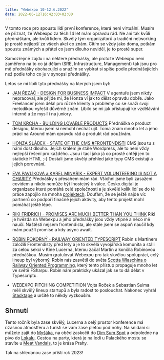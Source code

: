 ```yaml
---
title: "Webexpo 10-12.6.2022"
date: 2022-06-12T16:42:03+02:00
---
```



V tomto roce pro spoustu lidí první konference, která není virtuální. Musím se přiznat, že Webexpo za těch 14 let mám opravdu rád. Ne ani tak kvůli přednáškám, ale kvůli lidem. Skvělý tým organizátorů a tradiční networking je prostě nejlepší ze všech akcí co znám. Cítím se vždy jako doma, potkám spoustu známých a přátel co jsem dlouho neviděl, je to prostě super.

Samozřejmě zajdu i na některé přednášky, ale protože Webexpo není zaměřeno na to co já dělám (SRE, Infrastructure, Management) tak jsou pro mě přednášky obohacující a snažím se vybírat si spíše podle přednášejících než podle toho co je v synopsi přednášky.

Letos se mi líbíli tyto přednášky na kterých jsem byl:

- [JAN ŘEZÁČ - DESIGN FOR BUSINESS IMPACT](https://www.webexpo.net/prague2022/talk/jan-rezac)
V agentuře jsem nikdy nepracoval, ale přijde mi, že Honza ví jak to dělat opravdu dobře. Jako Freelancer jsem dělal pro různé klienty a problémy co se snaží svojí metodikou vyřešit důvěrně znám. Líbilo se mi jak přistupují ke vzdělávání interně a že myslí i na juniory.

- [TOM KRCHA - BUILDING LOVABLE PRODUCTS](https://www.webexpo.net/prague2022/talk/tom-krcha)
Přednáška o product designu, kterou jsem si nemohl nechat ujít. Toma znám mnoho let a jeho práci na Around mám opravdu rád a produkt rád používám.

- [HONZA SLÁDEK - STATE OF THE CMS #FRONTENDISTI](https://www.webexpo.net/prague2022/talk/jan-sladek)
CMS jsou tu s námi dost dlouho. Jejích králem je stále Wordpress, ale to není vždy nejlepší řešení pro každého. Jsou i tací jako já co prostě chtějí jen to statické HTML ;-) Dostali jsme skvělý přehled jaké typy CMS existují a jejich porovnání.

- [EVA PAVLÍKOVÁ a KAREL MINAŘÍK - EXPERT VOLUNTEERING IS NOT A CHARITY](https://www.webexpo.net/prague2022/talk/eva-pavlikova)
Přednášky s přesahem mám rád. Všichni jsme byli zasaženi covidem a nikdo nemůže být lhostejný k válce. Česko.digital je organizace které pomáhá celé společnosti a je skvělé kolik lidí se do té práce zapojilo na mnoha [projektech](https://cesko.digital/projects). Doufám, že se ještě najde víc partnerů co podpoří finačně jejich aktivity, aby tento projekt mohl pomáhat ještě lépe.

- [RIKI FRIDRICH - PROMISES ARE MUCH BETTER THAN YOU THINK](https://www.webexpo.net/prague2022/talk/riki-fridrich)
Riki je hvězda na Webexpu a jeho přednášky jsou vždy vtipné a něco mě naučí. Naštěstí nejsem frontendista, ale stále jsem se aspoň naučil kdy mám použít promise a kdy async await.

- [ROBIN POKORNÝ - RAILWAY ORIENTED TYPESCRIPT](https://www.webexpo.net/prague2022/talk/railway-oriented-typescript)
Robin s Martinem založili Frontendisty před lety a je to skvělá vyvojářská komunita a stáli za celou sekcí v Kine Lucerna, kterou začal Martin a končila Robinovou přednáškou. Musím gratulovat Webexpu pro tak skvělou spolupráci, celý lineup byl výborný. Robin nás zasvětil do světa [Scotta Wlaschina o Railway Oriented Programming](https://vimeo.com/113707214), který tento přístup propaguje mnoho let ve světě FSharpu. Robin nám prakticky ukázal jak se to dá dělat v Typescriptu.

- WEBEXPO PITCHING COMPETITION
Vojta Roček a Sebastian Sulma měli skvělý lineup startupů a byla radost to poslouchat. Nakonec vyhrál [Stacktape](https://stacktape.com/) a určitě to někdy vyzkouším.

## Shrnutí

Tento ročník byla zase skvělý, Lucerna a celý prostor konference má úžasnou atmostféru a turisti se vám zase pletou pod nohy. Na snídani si můžete zajít do [Myšáka](https://www.mysak.ambi.cz/en/), na oběd zaskočit do [Dim Sum Spot](https://dimsumspot.cz/palackeho) a odpoledne na pivo do [Lokalu](https://www.ujirata.lokal.cz/en/). Cestou na party, která je na lodi u Palackého mostu se stavíte u [Meat Vandals](https://www.meatvandals.cz/), to je krása Prahy.

Tak na shledanou zase příští rok 2023!

